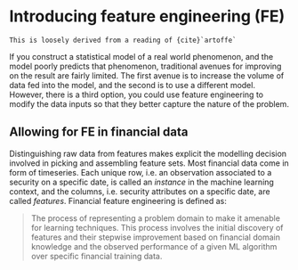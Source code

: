 # Introducing feature engineering (FE)

```{note}
This is loosely derived from a reading of {cite}`artoffe`
```

If you construct a statistical model of a real world phenomenon, and the model
poorly predicts that phenomenon, traditional avenues for improving on the result
are fairly limited. The first avenue is to increase the volume of data fed into
the model, and the second is to use a different model. However, there is a
third option, you could use feature engineering to modify the data inputs so
that they better capture the nature of the problem.

## Allowing for FE in financial data

Distinguishing raw data from features makes explicit the modelling decision
involved in picking and assembling feature sets. Most financial data come in
form of timeseries. Each unique row, i.e. an observation associated to a
security on a specific date, is called an _instance_ in the machine learning
context, and the columns, i.e. security attributes on a specific date, are
called _features_. Financial feature engineering is defined as:

> The process of representing a problem domain to make it amenable for learning
> techniques. This process involves the initial discovery of features and their
> stepwise improvement based on financial domain knowledge and the observed
> performance of a given ML algorithm over specific financial training data.
